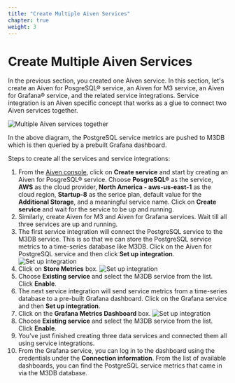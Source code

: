 ```yaml
---
title: "Create Multiple Aiven Services"
chapter: true
weight: 3
---
```


# Create Multiple Aiven Services 

In the previous section, you created one Aiven service. In this section, let's create an Aiven for PosgreSQL® service, an Aiven for M3 service, an Aiven for Grafana® service, and the related service integrations. Service integration is an Aiven specific concept that works as a glue to connect two Aiven services together. 

![Multiple Aiven services together](/images/multiple-aiven-services.png)

In the above diagram, the PostgreSQL service metrics are pushed to M3DB which is then queried by a prebuilt Grafana dashboard. 

Steps to create all the services and service integrations:

1. From the [Aiven console](https://console.aiven.io/), click on **Create service** and start by creating an Aiven for PosgreSQL® service. Choose **PosgreSQL®** as the service, **AWS** as the cloud provider, **North America - aws-us-east-1** as the cloud region, **Startup-8** as the serice plan, default value for the **Additional Storage**, and a meaningful service name. Click on **Create service** and wait for the service to be up and running. 
2. Similarly, create Aiven for M3 and Aiven for Grafana services. Wait till all three services are up and running.
3. The first service integration will connect the PostgreSQL service to the M3DB service. This is so that we can store the PostgreSQL service metrics to a time-series database like M3DB. Click on the Aiven for PostgreSQL service and then click **Set up integration**.
![Set up integration](/images/set-up-integration.png)
4. Click on **Store Metrics** box. 
![Set up integration](/images/service-integration-pg-to-m3db.png) 
5. Choose **Existing service** and select the M3DB service from the list. Click **Enable**.
5. The next service integration will send service metrics from a time-series database to a pre-built Grafana dashboard. Click on the Grafana service and then **Set up integration**.
6. Click on the **Grafana Metrics Dashboard** box.
![Set up integration](/images/service-integration-m3db-to-grafana.png)
7. Choose **Existing service** and select the M3DB service from the list. Click **Enable**.
8. You've just finished creating three data services and connected them all using service integrations.
9. From the Grafana service, you can log in to the dashboard using the credentials under the **Connection information**. From the list of available dashboards, you can find the PostgreSQL service metrics that came in via the M3DB database.